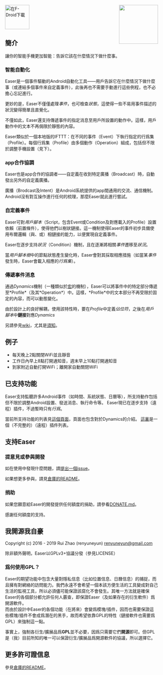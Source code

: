 [<img src="https://f-droid.org/badge/get-it-on-zh-cn.png"
      alt="在F-Droid下載"
      height="80">](https://f-droid.org/app/ryey.easer)<img align="right" src='https://github.com/renyuneyun/Easer/raw/master/app/src/main/ic_launcher-web.png' width='128' height='128'/>

簡介
-----
讓你的智能手機更加智能：告訴它該在什麼情況下做什麼事。

### 智能自動化
Easer是一個事件驅動的Android自動化工具——用戶告訴它在什麼情況下做什麼事（或連結多個事件來自定義事件），此後再也不需要手動進行這些例程，也不必擔心忘記進行。

更妙的是，Easer不僅僅處理*事件*，也可檢查*狀態*，這使得一些不易用事件描述的狀況變得簡單且直覺化。

不僅如此，Easer還支持傳遞事件的指定消息至用戶所設置的動作中。這樣，用戶動作中的文本不再侷限於靜態的內容。

Easer類似於一個本地版的IFTTT：在不同的事件（Event）下執行指定的行爲集（Profile）。每個行爲集（Profile）由多個動作（Operation）組成，包括但不限於調整手機設置（見下）。

### app合作協調

Easer也是app合作的協調者——自定義在收到特定廣播（Broadcast）時，自動發出另外的自定義廣播。

廣播（Brodcast及Intent）是Android系統提供的app間通用的交流、通信機制。Android沒有對互操作進行任何的梳理，那麼Easer就此進行嘗試。

### 自定義事件

Easer可對*用戶腳本*（Script，包含Event或Condition及對應載入的Profile）設置依賴（前置條件），使得他們以樹狀鏈接。這一機制使得Easer的事件初步具備使用布爾邏輯（與、或）相鏈接的能力，以便實現自定義事件。

Easer在逐步支持*狀況*（Condition）機制，且在逐漸將相關*事件*遷移至*狀況*。

當*用戶腳本樹*中的節點狀態產生變化時，Easer會對其採取相應措施（如當某*事件*發生時，Easer會載入相應的*行爲集*）。

### 傳遞事件消息

通過*Dynamics*機制（一種類似於[宏](https://en.wikipedia.org/wiki/Macro_\(computer_science\))的機制），Easer可以將事件中的特定部分傳遞至*Profile*（及其*Operation*）中。這樣，*Profile*中的文本部分不再受限於固定的內容，而可以動態變化。

由於設計上的良好解耦，使用該特性時，要在*Profile*中定義*佔位符*，之後在*用戶腳本*中**鏈接**對應*Dynamics*


另請參見[wiki](https://github.com/renyuneyun/Easer/wiki)，尤其是[須知](https://github.com/renyuneyun/Easer/wiki/%E9%A0%88%E7%9F%A5)。

例子
-----
* 每天晚上2點關閉WiFi並且靜音
* 工作日內早上8點打開通知音，週末早上10點打開通知音
* 到家附近自動打開WiFi；離開家自動關閉WiFi

已支持功能
----------
Easer支持監聽許多Android事件（如時間、系統狀態、日曆等），所支持動作包括但不限於調整Android設置、發送消息、執行命令等。
Easer現已在逐步支持（遠程）插件，不過暫時只有*行爲*。

當前所支持功能的列表見[這個頁面](FEATURES.md)，頁面也包含對於Dynamics的介紹。
[這裏](https://github.com/topics/easer-plugin)是一個（不完整的）（遠程）插件列表。

支持Easer
-----
### 提意見或參與開發
如在使用中發現什麼問題，請[提出一個issue](https://github.com/renyuneyun/Easer/issues/new)。

如果想更多參與，請見[倉庫的README](https://github.com/renyuneyun/Easer/blob/master/README.md)。

### 捐助

如果您願意給Easer的開發提供任何額度的捐助，請參看[DONATE.md](DONATE.md)。

感謝任何額度的支持。

我開源我自豪
-----
Copyright (c) 2016 - 2019 Rui Zhao (renyuneyun) <renyuneyun@gmail.com>

除非額外聲明，Easer以GPLv3+協議分發（參見LICENSE）

### 爲何使用GPL？

Easer的期望功能中包含大量對隱私信息（比如位置信息、日曆信息）的捕捉，而且擁有對網絡的訪問能力。我們永遠不會希望一個本該方便生活的工具變成對自己生活的監視工具，所以必須儘可能保證該腐化不會發生。其唯一方法就是確保Easer的各個部分都允許任何人覈查，即保證Easer（及如果存在的衍生軟件）爲開源軟件。  
而由於設計中Easer的各個功能（在將來）會變爲模塊/插件，因而也需要保證這些模塊/插件不會成爲潛在的黑手，故而希望依靠GPL的特性（鏈接軟件也需要爲GPL）來強制這一點。

事實上，強制各衍生/擴展品爲**GPL**並不必要，因爲只需要它們**開源**即可。但GPL是（我）目前所知的唯一可以保證衍生/擴展品爲開源軟件的協議，所以選擇它。

更多許可證信息
-----
參見[倉庫的README](https://github.com/renyuneyun/Easer/blob/master/README.md)。
